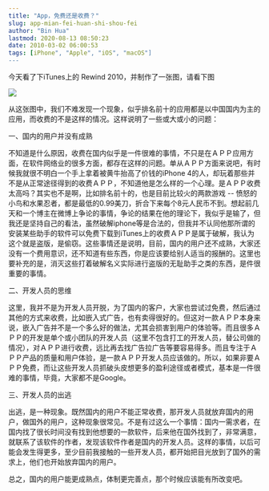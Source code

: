 ```yaml
---
title: "App，免费还是收费？"
slug: app-mian-fei-huan-shi-shou-fei
author: "Bin Hua"
lastmod: 2020-08-13 08:50:23
date: 2010-03-02 06:00:53
tags: [iPhone", "Apple", "iOS", "macOS"]
---
```


今天看了下iTunes上的 Rewind 2010，并制作了一张图，请看下图

![](/imgs/app-mian-fei-huan-shi-shou-fei-01.jpg)

从这张图中，我们不难发现一个现象，似乎排名前十的应用都是以中国国内为主的应用，而收费的不是这样的情况。这样说明了一些或大或小的问题：

一、国内的用户并没有成熟

不知道是什么原因，收费在国内似乎是一件很难的事情，不只是在ＡＰＰ应用方面，在软件网络业的很多方面，都存在这样的问题。单从ＡＰＰ方面来说吧，有时候我就很不明白一个手上拿着被黄牛抬高了价钱的iPhone 4的人，却玩着那些并不是从正常途径得到的收费ＡＰＰ，不知道他是怎么样的一个心理。是ＡＰＰ收费太高吗？其实也不是啊，比如排名前十的，也是目前比较火的两款游戏 -- 愤怒的小鸟和水果忍者，都是最低的0.99美刀，折合下来每个8元人民币不到。想起前几天和一个博主在微博上争论的事情，争论的结果在他的理论下，我似乎是输了，但我还是坚持自己的看法，虽然破解iphone等是合法的，但我并不认同他那所谓的安装某些助手的软件可以免费下载到iTunes上的收费ＡＰＰ是属于破解，我认为这个就是盗版，是偷窃。这些事情还是说明，目前，国内的用户还不成熟，大家还没有一个费用意识，还不知道有些东西，你是应该要给别人适当的报酬的。这里也要补充的是，消灭这些打着破解名义实际进行盗版的无耻助手之类的东西，是件很重要的事情。

二、开发人员的思维

这里，我并不是为开发人员开脱，为了国内的客户，大家也尝试过免费，然后通过其他的方式来收费，比如嵌入式广告，也有卖得很好的。但这对一款ＡＰＰ本身来说，嵌入广告并不是一个多么好的做法，尤其会损害到用户的体验等。而且很多ＡＰＰ的开发是单个或小团队的开发人员（这里不包含打工的开发人员，替公司做的情况），对ＡＰＰ进行收费，远比再去找广告拉广告等要容易得多。而且专注于ＡＰＰ产品的质量和用户体验，是一款ＡＰＰ开发人员应该做的。所以，如果非要ＡＰＰ免费，而让这些开发人员抓破头皮想更多的盈利途径或者模式，基本是一件很难的事情，毕竟，大家都不是Google。

三、开发人员的出逃

出逃，是一种现象。既然国内的用户不能正常收费，那开发人员就放弃国内的用户，做国外的用户，这种现象很常见。不是有过这么一个事情：国内一需求者，在国内找了很长时间没有找到他想要的一款软件，后来他在国外找到了，非常满意，就联系了该软件的作者，发现该软件作者是国内的开发人员。这样的事情，以后可能会发生得更多，至少目前我接触的一些开发人员，都开始把目光放到了国外的需求上，他们也开始放弃国内的用户。

总之，国内的用户能更成熟点，体制更完善点，那个时候应该能有所改变吧。